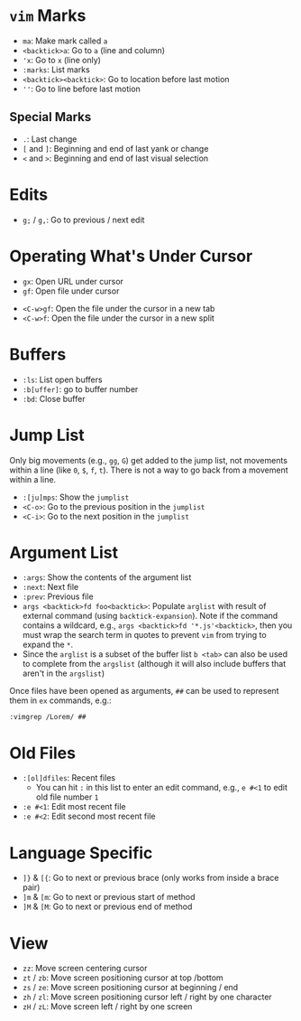 # `vim` Marks

- `ma`: Make mark called `a`
- `<backtick>a`: Go to `a` (line and column)
- `'x`: Go to `x` (line only)
- `:marks`: List marks
- `<backtick><backtick>`: Go to location before last motion
- `''`: Go to line before last motion

## Special Marks

- `.`: Last change
- `[` and `]`: Beginning and end of last yank or change
- `<` and `>`: Beginning and end of last visual selection

# Edits

- `g;` / `g,`: Go to previous / next edit

# Operating What's Under Cursor

* `gx`: Open URL under cursor
* `gf`: Open file under cursor
- `<C-w>gf`:  Open the file under the cursor in a new tab
- `<C-w>f`:  Open the file under the cursor in a new split

# Buffers

- `:ls`: List open buffers
- `:b[uffer]`: go to buffer number 
- `:bd`: Close buffer

# Jump List

Only big movements (e.g., `gg`, `G`) get added to the jump list, not movements within a line (like `0`, `$`, `f`, `t`). There is not a way to go back from a movement within a line.

- `:[ju]mps`: Show the `jumplist`
- `<C-o>`: Go to the previous position in the `jumplist`
- `<C-i>`: Go to the next position in the `jumplist`

# Argument List

- `:args`: Show the contents of the argument list
- `:next`: Next file
- `:prev`: Previous file
- `args <backtick>fd foo<backtick>`: Populate `arglist` with result of external command (using `backtick-expansion`). Note if the command contains a wildcard, e.g., `args <backtick>fd '*.js'<backtick>`, then you must wrap the search term in quotes to prevent `vim` from trying to expand the `*`.
- Since the `arglist` is a subset of the buffer list `b <tab>` can also be used to complete from the `argslist` (although it will also include buffers that aren't in the `argslist`)

Once files have been opened as arguments, `##` can be used to represent them in `ex` commands, e.g.:

	:vimgrep /Lorem/ ##

# Old Files

- `:[ol]dfiles`: Recent files
    - You can hit `:` in this list to enter an edit command, e.g., `e #<1` to edit old file number `1`
- `:e #<1`: Edit most recent file
- `:e #<2`: Edit second most recent file

# Language Specific

- `]}` & `[{`: Go to next or previous brace (only works from inside a brace pair)
- `]m` & `[m`: Go to next or previous start of method
- `]M` & `[M`: Go to next or previous end of method

# View

- `zz`: Move screen centering cursor
- `zt` / `zb`: Move screen positioning cursor at top /bottom
- `zs` / `ze`: Move screen positioning cursor at beginning / end
- `zh` / `zl`: Move screen positioning cursor left / right by one character
- `zH` / `zL`: Move screen left / right by one screen

